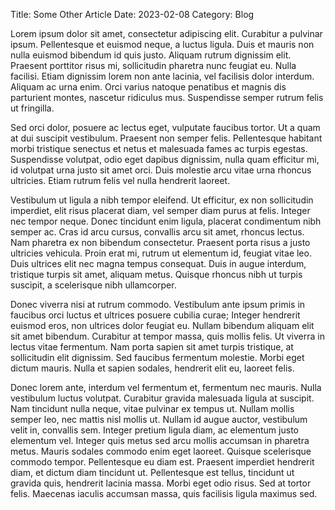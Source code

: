 Title: Some Other Article
Date: 2023-02-08
Category: Blog

Lorem ipsum dolor sit amet, consectetur adipiscing elit. Curabitur a pulvinar ipsum. Pellentesque et euismod neque, a luctus ligula. Duis et mauris non nulla euismod bibendum id quis justo. Aliquam rutrum dignissim elit. Praesent porttitor risus mi, sollicitudin pharetra nunc feugiat eu. Nulla facilisi. Etiam dignissim lorem non ante lacinia, vel facilisis dolor interdum. Aliquam ac urna enim. Orci varius natoque penatibus et magnis dis parturient montes, nascetur ridiculus mus. Suspendisse semper rutrum felis ut fringilla.

Sed orci dolor, posuere ac lectus eget, vulputate faucibus tortor. Ut a quam at dui suscipit vestibulum. Praesent non semper felis. Pellentesque habitant morbi tristique senectus et netus et malesuada fames ac turpis egestas. Suspendisse volutpat, odio eget dapibus dignissim, nulla quam efficitur mi, id volutpat urna justo sit amet orci. Duis molestie arcu vitae urna rhoncus ultricies. Etiam rutrum felis vel nulla hendrerit laoreet.

Vestibulum ut ligula a nibh tempor eleifend. Ut efficitur, ex non sollicitudin imperdiet, elit risus placerat diam, vel semper diam purus at felis. Integer nec tempor neque. Donec tincidunt enim ligula, placerat condimentum nibh semper ac. Cras id arcu cursus, convallis arcu sit amet, rhoncus lectus. Nam pharetra ex non bibendum consectetur. Praesent porta risus a justo ultricies vehicula. Proin erat mi, rutrum ut elementum id, feugiat vitae leo. Duis ultrices elit nec magna tempus consequat. Duis in augue interdum, tristique turpis sit amet, aliquam metus. Quisque rhoncus nibh ut turpis suscipit, a scelerisque nibh ullamcorper.

Donec viverra nisi at rutrum commodo. Vestibulum ante ipsum primis in faucibus orci luctus et ultrices posuere cubilia curae; Integer hendrerit euismod eros, non ultrices dolor feugiat eu. Nullam bibendum aliquam elit sit amet bibendum. Curabitur at tempor massa, quis mollis felis. Ut viverra in lectus vitae fermentum. Nam porta sapien sit amet turpis tristique, at sollicitudin elit dignissim. Sed faucibus fermentum molestie. Morbi eget dictum mauris. Nulla et sapien sodales, hendrerit elit eu, laoreet felis.

Donec lorem ante, interdum vel fermentum et, fermentum nec mauris. Nulla vestibulum luctus volutpat. Curabitur gravida malesuada ligula at suscipit. Nam tincidunt nulla neque, vitae pulvinar ex tempus ut. Nullam mollis semper leo, nec mattis nisl mollis ut. Nullam id augue auctor, vestibulum velit in, convallis sem. Integer pretium ligula diam, ac elementum justo elementum vel. Integer quis metus sed arcu mollis accumsan in pharetra metus. Mauris sodales commodo enim eget laoreet. Quisque scelerisque commodo tempor. Pellentesque eu diam est. Praesent imperdiet hendrerit diam, et dictum diam tincidunt ut. Pellentesque est tellus, tincidunt ut gravida quis, hendrerit lacinia massa. Morbi eget odio risus. Sed at tortor felis. Maecenas iaculis accumsan massa, quis facilisis ligula maximus sed.